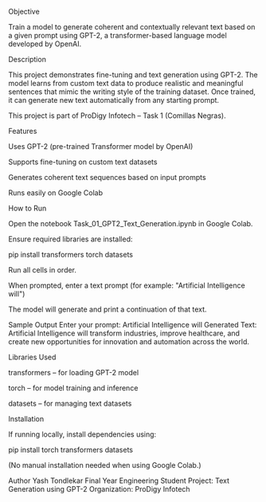 Objective

Train a model to generate coherent and contextually relevant text based on a given prompt using GPT-2, a transformer-based language model developed by OpenAI.

Description

This project demonstrates fine-tuning and text generation using GPT-2.
The model learns from custom text data to produce realistic and meaningful sentences that mimic the writing style of the training dataset.
Once trained, it can generate new text automatically from any starting prompt.

This project is part of ProDigy Infotech – Task 1 (Comillas Negras).

Features

Uses GPT-2 (pre-trained Transformer model by OpenAI)

Supports fine-tuning on custom text datasets

Generates coherent text sequences based on input prompts

Runs easily on Google Colab

How to Run

Open the notebook Task_01_GPT2_Text_Generation.ipynb in Google Colab.

Ensure required libraries are installed:

pip install transformers torch datasets


Run all cells in order.

When prompted, enter a text prompt (for example: "Artificial Intelligence will")

The model will generate and print a continuation of that text.

Sample Output
Enter your prompt: Artificial Intelligence will
Generated Text: Artificial Intelligence will transform industries, improve healthcare, and create new opportunities for innovation and automation across the world.

Libraries Used

transformers – for loading GPT-2 model

torch – for model training and inference

datasets – for managing text datasets

Installation

If running locally, install dependencies using:

pip install torch transformers datasets


(No manual installation needed when using Google Colab.)

Author
Yash Tondlekar
Final Year Engineering Student
Project: Text Generation using GPT-2
Organization: ProDigy Infotech

